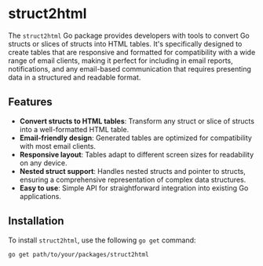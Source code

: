 # struct2html

The `struct2html` Go package provides developers with tools to convert Go structs or slices of structs into HTML tables. It's specifically designed to create tables that are responsive and formatted for compatibility with a wide range of email clients, making it perfect for including in email reports, notifications, and any email-based communication that requires presenting data in a structured and readable format.

## Features

- **Convert structs to HTML tables**: Transform any struct or slice of structs into a well-formatted HTML table.
- **Email-friendly design**: Generated tables are optimized for compatibility with most email clients.
- **Responsive layout**: Tables adapt to different screen sizes for readability on any device.
- **Nested struct support**: Handles nested structs and pointer to structs, ensuring a comprehensive representation of complex data structures.
- **Easy to use**: Simple API for straightforward integration into existing Go applications.

## Installation

To install `struct2html`, use the following `go get` command:

```sh
go get path/to/your/packages/struct2html
